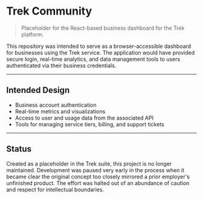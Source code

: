 # Trek Community

> Placeholder for the React-based business dashboard for the Trek platform.

This repository was intended to serve as a browser-accessible dashboard for businesses using the Trek service. The application would have provided secure login, real-time analytics, and data management tools to users authenticated via their business credentials.

--- 

## Intended Design

- Business account authentication
- Real-time metrics and visualizations
- Access to user and usage data from the associated API
- Tools for managing service tiers, billing, and support tickets

---

## Status

Created as a placeholder in the Trek suite, this project is no longer maintained. Development was paused very early in the process when it became clear the original concept too closely mirrored a prior employer's unfinished product. The effort was halted out of an abundance of caution and respect for intellectual boundaries.
